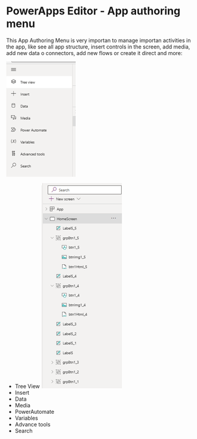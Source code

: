 # PowerApps Editor - App authoring menu

This App Authoring Menu is very importan to manage importan activities in the app, like see all app structure, insert controls in the screen, add media, add new data o connectors, add new flows or create it direct and more:

![AppAuthoringMenu](/PowerApps/assets/Topic3/PAEDetails/2024-01-11_21-15-24.png)


* Tree View
![AppAuthoringOptions](/PowerApps/assets/Topic3/PAEDetails/2024-01-11_21-27-56.png)
* Insert
* Data
* Media
* PowerAutomate
* Variables
* Advance tools
* Search
